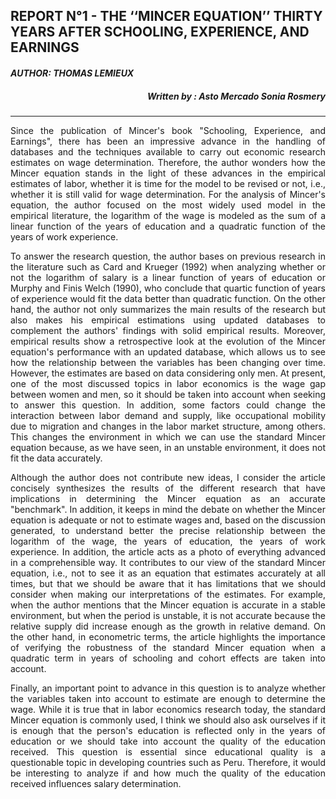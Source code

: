 ## **REPORT N°1 - THE ‘‘MINCER EQUATION’’ THIRTY YEARS AFTER SCHOOLING, EXPERIENCE, AND EARNINGS** #### 
#### *AUTHOR: THOMAS LEMIEUX*
##### <p style='text-align: right;'> Written by : Asto Mercado Sonia Rosmery
---
<p style='text-align: justify;'> Since the publication of Mincer's book "Schooling, Experience, and Earnings", there has been an impressive advance in the handling of databases and the techniques available to carry out economic research estimates on wage determination. Therefore, the author wonders how the Mincer equation stands in the light of these advances in the empirical estimates of labor, whether it is time for the model to be revised or not, i.e., whether it is still valid for wage determination. For the analysis of Mincer's equation, the author focused on the most widely used model in the empirical literature, the logarithm of the wage is modeled as the sum of a linear function of the years of education and a quadratic function of the years of work experience.

<p style='text-align: justify;'> To answer the research question, the author bases on previous research in the literature such as Card and Krueger (1992) when analyzing whether or not the logarithm of salary is a linear function of years of education or Murphy and Finis Welch (1990), who conclude that quartic function of years of experience would fit the data better than quadratic function. On the other hand, the author not only summarizes the main results of the research but also makes his empirical estimations using updated databases to complement the authors' findings with solid empirical results. Moreover, empirical results show a retrospective look at the evolution of the Mincer equation's performance with an updated database, which allows us to see how the relationship between the variables has been changing over time. However, the estimates are based on data considering only men. At present, one of the most discussed topics in labor economics is the wage gap between women and men, so it should be taken into account when seeking to answer this question. In addition, some factors could change the interaction between labor demand and supply, like occupational mobility due to migration and changes in the labor market structure, among others. This changes the environment in which we can use the standard Mincer equation because, as we have seen, in an unstable environment, it does not fit the data accurately.

<p style='text-align: justify;'> Although the author does not contribute new ideas, I consider the article concisely synthesizes the results of the different research that have implications in determining the Mincer equation as an accurate "benchmark". In addition, it keeps in mind the debate on whether the Mincer equation is adequate or not to estimate wages and, based on the discussion generated, to understand better the precise relationship between the logarithm of the wage, the years of education, the years of work experience. In addition, the article acts as a photo of everything advanced in a comprehensible way. It contributes to our view of the standard Mincer equation, i.e., not to see it as an equation that estimates accurately at all times, but that we should be aware that it has limitations that we should consider when making our interpretations of the estimates. For example, when the author mentions that the Mincer equation is accurate in a stable environment, but when the period is unstable, it is not accurate because the relative supply did increase enough as the growth in relative demand. On the other hand, in econometric terms, the article highlights the importance of verifying the robustness of the standard Mincer equation when a quadratic term in  years of schooling and cohort effects are taken into account.

<p style='text-align: justify;'> Finally, an important point to advance in this question is to analyze whether the variables taken into account to estimate are enough to determine the wage. While it is true that in labor economics research today, the standard Mincer equation is commonly used, I think we should also ask ourselves if it is enough that the person's education is reflected only in the years of education or we should take into account the quality of the education received. This question is essential since educational quality is a questionable topic in developing countries such as Peru. Therefore, it would be interesting to analyze if and how much the quality of the education received influences salary determination.

